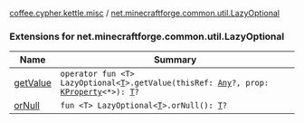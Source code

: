 [coffee.cypher.kettle.misc](../index.md) / [net.minecraftforge.common.util.LazyOptional](./index.md)

### Extensions for net.minecraftforge.common.util.LazyOptional

| Name | Summary |
|---|---|
| [getValue](get-value.md) | `operator fun <T> LazyOptional<`[`T`](get-value.md#T)`>.getValue(thisRef: `[`Any`](https://kotlinlang.org/api/latest/jvm/stdlib/kotlin/-any/index.html)`?, prop: `[`KProperty`](https://kotlinlang.org/api/latest/jvm/stdlib/kotlin.reflect/-k-property/index.html)`<*>): `[`T`](get-value.md#T)`?` |
| [orNull](or-null.md) | `fun <T> LazyOptional<`[`T`](or-null.md#T)`>.orNull(): `[`T`](or-null.md#T)`?` |
